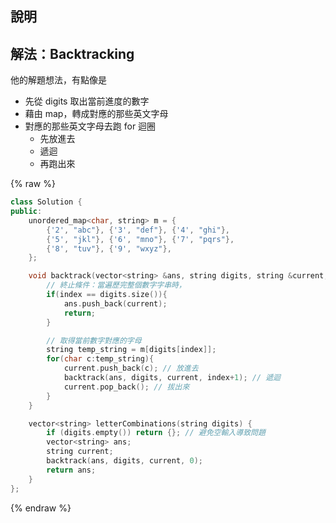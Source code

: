 ## 說明

## 解法：Backtracking

他的解題想法，有點像是

-   先從 digits 取出當前進度的數字
-   藉由 map，轉成對應的那些英文字母
-   對應的那些英文字母去跑 for 迴圈
    -   先放進去
    -   遞迴
    -   再跑出來

{% raw %}

```cpp
class Solution {
public:
    unordered_map<char, string> m = {
        {'2', "abc"}, {'3', "def"}, {'4', "ghi"},
        {'5', "jkl"}, {'6', "mno"}, {'7', "pqrs"},
        {'8', "tuv"}, {'9', "wxyz"},
    };

    void backtrack(vector<string> &ans, string digits, string &current, int index){
        // 終止條件：當遍歷完整個數字字串時，
        if(index == digits.size()){
            ans.push_back(current);
            return;
        }

        // 取得當前數字對應的字母
        string temp_string = m[digits[index]];
        for(char c:temp_string){
            current.push_back(c); // 放進去
            backtrack(ans, digits, current, index+1); // 遞迴
            current.pop_back(); // 拔出來
        }
    }

    vector<string> letterCombinations(string digits) {
        if (digits.empty()) return {}; // 避免空輸入導致問題
        vector<string> ans;
        string current;
        backtrack(ans, digits, current, 0);
        return ans;
    }
};
```

{% endraw %}
